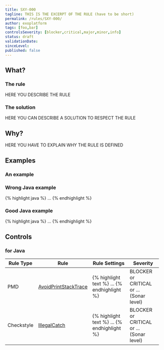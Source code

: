 ```yaml
---
title: SXY-000
tagline: THIS IS THE EXCERPT OF THE RULE (have to be short)
permalink: /rules/SXY-000/
author: exoplatform
tags: [foo,bar]
controlsSeverity: [blocker,critical,major,minor,info]
status: draft
validationDate:
sinceLevel:
published: false
---
```


<a name="what"></a>
## What?

### <i class="fa fa-info-circle"></i> The rule

HERE YOU DESCRIBE THE RULE

### <i class="fa fa-lightbulb-o"></i> The solution

HERE YOU CAN DESCRIBE A SOLUTION TO RESPECT THE RULE

<a name="why"></a>
## Why?

HERE YOU HAVE TO EXPLAIN WHY THE RULE IS DEFINED

<a name="examples"></a>
## Examples

### An example

<div class="panel panel-danger">
  <div class="panel-heading">
    <h3 class="panel-title"><i class="fa fa-thumbs-down pull-right"></i> Wrong Java example</h3>
  </div>
  <div class="panel-body">

{% highlight java %}
...
{% endhighlight %}

  </div>
</div>


<div class="panel panel-success">
  <div class="panel-heading">
    <h3 class="panel-title"><i class="fa fa-thumbs-up pull-right"></i> Good Java example</h3>
  </div>
  <div class="panel-body">

{% highlight java %}
...
{% endhighlight %}

  </div>
</div>


<a name="controls"></a>
## <i class="fa fa-shield"></i> Controls

### for Java

<div class="table-responsive">
  <table class="table">
    <thead>
      <tr>
        <th>Rule Type</th>
        <th>Rule</th>
        <th>Rule Settings</th>
        <th>Severity</th>
      </tr>
    </thead>
    <tbody>
    <tr>
      <td>PMD</td>
      <td><a href="http://pmd.sourceforge.net/rules/logging-java.html#AvoidPrintStackTrace">AvoidPrintStackTrace</a></td>
       <td>
{% highlight text %}
...
{% endhighlight %}
       </td>
       <td>BLOCKER or CRITICAL or ... (Sonar level)</td>
     </tr>
     <tr>
       <td>Checkstyle</td>
       <td><a href="http://checkstyle.sourceforge.net/config_coding.html#IllegalCatch" >IllegalCatch</a></td>
       <td>
{% highlight text %}
...
{% endhighlight %}
       </td>
       <td>BLOCKER or CRITICAL or ... (Sonar level)</td>
     </tr>
   </tbody>
  </table>
</div>
